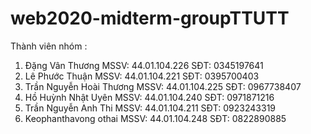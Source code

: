 # web2020-midterm-groupTTUTT
Thành viên nhóm : 
1. Đặng Vân Thương 
   MSSV: 44.01.104.226
   SĐT: 0345197641
2. Lê Phước Thuận
   MSSV: 44.01.104.221
   SĐT: 0395700403
3. Trần Nguyễn Hoài Thương
   MSSV: 44.01.104.225
   SĐT: 0967738407
4. Hồ Huỳnh Nhật Uyên
   MSSV: 44.01.104.240
   SĐT: 0971871216
5. Trần Nguyễn Anh Thi
   MSSV: 44.01.104.211
   SĐT: 0923243319
6. Keophanthavong othai
   MSSV: 44.01.104.248
   SĐT: 0822890885
